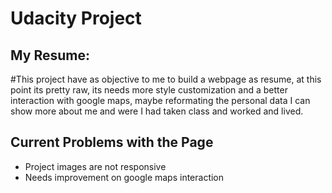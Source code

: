 # Udacity Project

## My Resume: ##

#This project have as objective to me to build a webpage as resume, at this point its pretty raw, its needs more style customization and a better interaction with google maps, maybe reformating the personal data I can show more about me and were I had taken class and worked and lived.

## Current Problems with the Page ##

* Project images are not responsive
* Needs improvement on google maps interaction


